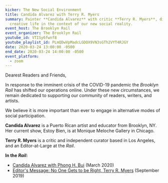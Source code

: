 ```yaml
---
kicker: The New Social Environment
title: Candida Alvarez with Terry R. Myers
summary: Painter **Candida Alvarez** with critic **Terry R. Myers**, discuss
  creative life in the context of our new social reality.
event_host: The Brooklyn Rail
event_organizer: The Brooklyn Rail
youtube_id: VTISy6fwnf8
youtube_playlist_id: PLmQDwVpMadcLGDOX9VN3sGTh2VYT4RJGY
date: 2020-03-24 13:00:00 -0500
end_date: 2020-03-24 14:00:00 -0500
event_platform:
  - zoom
---
```

Dearest Readers and Friends,

In response to the imminent crisis of the COVID-19 pandemic the _Brooklyn Rail_ has shifted our operations online. Under these new circumstances, we remain dedicated to supporting our community of readers, writers, and artists.

We believe it is more important than ever to engage in alternative modes of social participation.

**Candida Alvarez** is a Puerto Rican artist and educator from Brooklyn, NY. Her current show, Estoy Bien, is at Monique Meloche Gallery in Chicago.

**Terry R. Myers**  is a critic and independent curator based in Los Angeles, and an Editor-at-Large at the _Rail_.

**In the _Rail_:**

-   [Candida Alvarez with Phong H. Bui](https://brooklynrail.org/2020/03/art/CANDIDA-ALVAREZ-with-Phong-H-Bui) (March 2020)
-   [Editor's Message: No One Gets to be Right, Terry R. Myers](https://brooklynrail.org/2019/09/editorsmessage/No-one-gets-to-be-right) (September 2019)